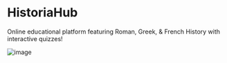 # HistoriaHub
Online educational platform featuring Roman, Greek, & French History with interactive quizzes!

![image](https://github.com/ylu8888/HistoriaHub/assets/123523291/2211bcff-969d-4cda-8588-680eb6532c6e)

